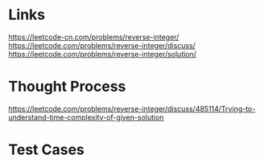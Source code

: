 # Links
https://leetcode-cn.com/problems/reverse-integer/
https://leetcode.com/problems/reverse-integer/discuss/
https://leetcode.com/problems/reverse-integer/solution/

# Thought Process
https://leetcode.com/problems/reverse-integer/discuss/485114/Trying-to-understand-time-complexity-of-given-solution

# Test Cases

